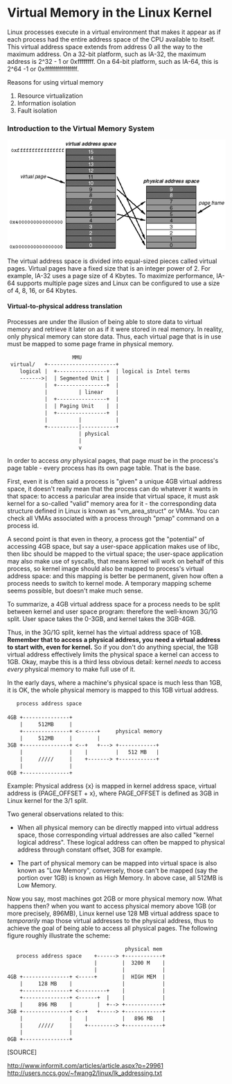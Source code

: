 Virtual Memory in the Linux Kernel
==================================

Linux processes execute in a virtual environment that makes it appear as if each process had the entire address space of the CPU available to itself. This virtual address space extends from address 0 all the way to the maximum address. On a 32-bit platform, such as IA-32, the maximum address is 2^32 - 1 or 0xffffffff. On a 64-bit platform, such as IA-64, this is 2^64 -1 or 0xffffffffffffffff.

Reasons for using virtual memory

1. Resource virtualization
2. Information isolation
3. Fault isolation


### Introduction to the Virtual Memory System

![Fig 1](../../imgs/address-space.gif)

The virtual address space is divided into equal-sized pieces called virtual pages. Virtual pages have a fixed size that is an integer power of 2. For example, IA-32 uses a page size of 4 Kbytes. To maximize performance, IA-64 supports multiple page sizes and Linux can be configured to use a size of 4, 8, 16, or 64 Kbytes.

#### Virtual-to-physical address translation

Processes are under the illusion of being able to store data to virtual memory and retrieve it later on as if it were stored in real memory. In reality, only physical memory can store data. Thus, each virtual page that is in use must be mapped to some page frame in physical memory. 


                         MMU
     virtual/   +----------------------+
        logical |  +----------------+  | logical is Intel terms
        ------->|  | Segmented Unit |  |
                |  +----------------+  |
                |          | linear    | 
                |  +----------------+  |
                |  | Paging Unit    |  |
                |  +----------------+  |
                |          |           |
                +----------|-----------+
                           | physical
                           |
                           v

In order to access *any* physical pages, that page *must* be in the process's page table - every process has its own page table. That is the base.

First, even it is often said a process is "given" a unique 4GB virtual address space, it doesn't really mean that the process can do whatever it wants in that space: to access a paricular area inside that virtual space, it must ask kernel for a so-called "valid" memory area for it - the corresponding data structure defined in Linux is known as "vm_area_struct" or VMAs. You can check all VMAs associated with a process through "pmap" command on a process id.

A second point is that even in theory, a process got the "potential" of
accessing 4GB space, but say a user-space application makes use of libc, then libc should be mapped to the virtual space; the user-space application may also make use of syscalls, that means kernel will work on behalf of this process, so kernel image should also be mapped to process's virtual address space: and this mapping is better be permanent, given how often a process needs to switch to kernel mode. A temporary mapping scheme seems possible, but doesn't make much sense.

To summarize, a 4GB virtual address space for a process needs to be split
between kernel and user space program: therefore the well-known 3G/1G split.
User space takes the 0-3GB, and kernel takes the 3GB-4GB.

Thus, in the 3G/1G split, kernel has the virtual address space of 1GB.
**Remember that to access a physical address, you need a virtual address to start with, even for kernel.** So if you don't do anything special, the 1GB virtual address effectively limits the physical space a kernel can access to 1GB. Okay, maybe this is a third less obvious detail: kernel _needs_ to access *every* physical memory to make full use of it.


In the early days, where a machine's physical space is much less than 1GB, it is OK, the whole physical memory is mapped to this 1GB virtual address.

       process address space 

    4GB +---------------+
        |     512MB     |
        +---------------+ <------+     physical memory               
        |     512MB     |        | 
    3GB +---------------+ <--+   +---> +------------+ 
        |               |    |         |   512 MB   |
        |     /////     |    +-------> +------------+
        |               |     
    0GB +---------------+    
    
    
Example: Physical address {x} is mapped in kernel address space, virtual address is {PAGE_OFFSET + x}, where PAGE_OFFSET is defined as 3GB in Linux kernel for the 3/1 split.

Two general observations related to this:

- When all physical memory can be directly mapped into virtual address space, those corresponding virtual addresses are also called "kernel logical address". These logical address can often be mapped to physical address through constant offset, 3GB for example.

- The part of physical memory can be mapped into virtual space is also known as "Low Memory", conversely, those can't be mapped (say the portion over 1GB) is known as High Memory. In above case, all 512MB is Low Memory. 

Now you say, most machines got 2GB or more physical memory now. What happens then? when you want to access physical memory above 1GB (or more precisely, 896MB), Linux kernel use 128 MB virtual address space to *temporarily* map those virtual addresses to the physical address, thus to achieve the goal of being able to access all physical pages. The following figure roughly illustrate the scheme:

                                          physical mem
       process address space    +------> +------------+
                                |        |  3200 M    |
                                |        |            |
    4GB +---------------+ <-----+        |  HIGH MEM  |
        |     128 MB    |                |            |
        +---------------+ <---------+    |            |
        +---------------+ <------+  |    |            | 
        |     896 MB    |        |  +--> +------------+         
    3GB +---------------+ <--+   +-----> +------------+ 
        |               |    |           |   896 MB   |
        |     /////     |    +---------> +------------+
        |               |     
    0GB +---------------+     






[SOURCE]

<http://www.informit.com/articles/article.aspx?p=29961>
<http://users.nccs.gov/~fwang2/linux/lk_addressing.txt>